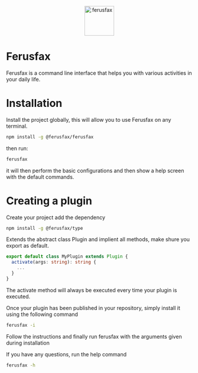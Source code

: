 <p align="center">
  <picture>
    <source media="(prefers-color-scheme: dark)" srcset="https://github.com/ferusfax/ferusfax/assets/8089374/1adec062-c72c-455c-9666-c408974af19d">
    <img alt="ferusfax" src="https://github.com/ferusfax/ferusfax/assets/8089374/1adec062-c72c-455c-9666-c408974af19d" width="80">
  </picture>
</p>

# Ferusfax

Ferusfax is a command line interface that helps you with various activities in your daily life.

# Installation

Install the project globally, this will allow you to use Ferusfax on any terminal.

```bash
npm install -g @ferusfax/ferusfax
```

then run:

```bash
ferusfax
```

it will then perform the basic configurations and then show a help screen with the default commands.

# Creating a plugin

Create your project add the dependency

```bash
npm install -g @ferusfax/type
```

Extends the abstract class Plugin and implient all methods, make shure you export as default.

```typescript
export default class MyPlugin extends Plugin {
  activate(args: string): string {
    ...
  }
}
```

The activate method will always be executed every time your plugin is executed.

Once your plugin has been published in your repository, simply install it using the following command

```bash
ferusfax -i
```

Follow the instructions and finally run ferusfax with the arguments given during installation

If you have any questions, run the help command

```bash
ferusfax -h
```
